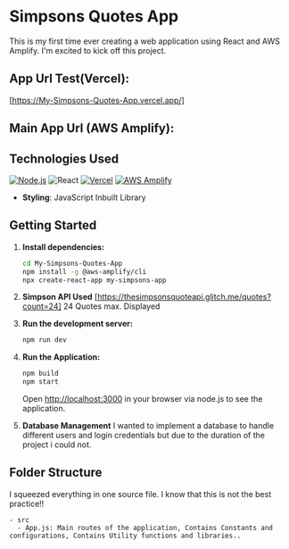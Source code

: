 # Simpsons Quotes App
This is my first time ever creating a web application using React and AWS Amplify. I'm excited to kick off this project.

## App Url Test(Vercel):
[https://My-Simpsons-Quotes-App.vercel.app/]

## Main App Url (AWS Amplify):


## Technologies Used
[![Node.js](https://img.shields.io/badge/Node.js-%2343853D.svg?logo=node.js&logoColor=white)](https://nodejs.org/)
![React](https://img.shields.io/badge/react-%2320232a.svg?logo=react&logoColor=%2361DAFB)
[![Vercel](https://img.shields.io/badge/Vercel-%23000000.svg?logo=vercel&logoColor=white)](https://vercel.com)
[![AWS Amplify](https://img.shields.io/badge/AWS%20Amplify-%23FF9900.svg?logo=Amazon%20AWS&logoColor=white)](https://aws.amazon.com/amplify/)

- **Styling**: JavaScript Inbuilt Library

## Getting Started

1. **Install dependencies:**

    ```bash
    cd My-Simpsons-Quotes-App
    npm install -g @aws-amplify/cli
    npx create-react-app my-simpsons-app
    ```

2. **Simpson API Used**
   [https://thesimpsonsquoteapi.glitch.me/quotes?count=24]
   24 Quotes max. Displayed

4. **Run the development server:**

    ```bash
    npm run dev
    ```

5. **Run the Application:**

    ```bash
    npm build
    npm start
    ```
    Open [http://localhost:3000](http://localhost:3000) in your browser via node.js to see the application.

6. **Database Management**
   I wanted to implement a database to handle different users and login credentials but due to the duration of the project i could not. 


## Folder Structure 
I squeezed everything in one source file. I know that this is not the best practice!!
```
- src
  - App.js: Main routes of the application, Contains Constants and configurations, Contains Utility functions and libraries..
```


